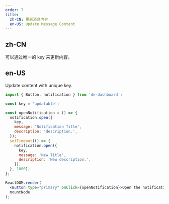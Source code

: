 ```yaml
---
order: 7
title:
  zh-CN: 更新消息内容
  en-US: Update Message Content
---
```


## zh-CN

可以通过唯一的 key 来更新内容。

## en-US

Update content with unique key.

````jsx
import { Button, notification } from 'de-dashboard';

const key = 'updatable';

const openNotification = () => {
  notification.open({
    key,
    message: 'Notification Title',
    description: 'description.',
  });
  setTimeout(() => {
    notification.open({
      key,
      message: 'New Title',
      description: 'New description.',
    });
  }, 1000);
};

ReactDOM.render(
  <Button type="primary" onClick={openNotification}>Open the notification box</Button>,
  mountNode
);
````
